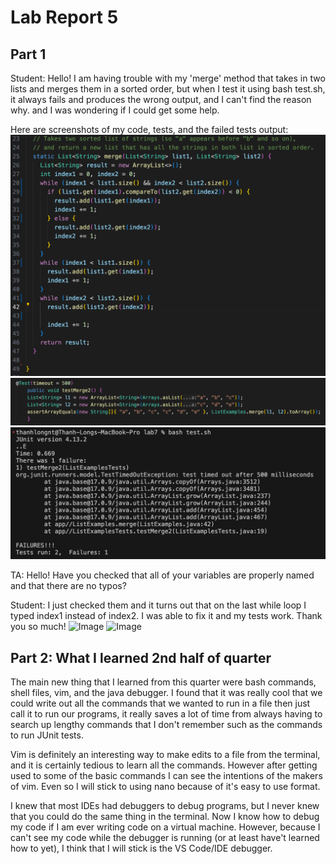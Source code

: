 # Lab Report 5

## Part 1
Student: Hello! I am having trouble with my 'merge' method that takes in two lists and merges them in a sorted order, but when I test it using bash test.sh, it always fails and produces the wrong output, and I can't find the reason why. and I was wondering if I could get some help. 

Here are screenshots of my code, tests, and the failed tests output:
![Image](Code-bug2.png)
![Image](Test-file.png)
![Image](Terminal-output-bug.png)

TA: Hello! Have you checked that all of your variables are properly named and that there are no typos? 

Student: I just checked them and it turns out that on the last while loop I typed index1 instead of index2. I was able to fix it and my tests work. Thank you so much!
![Image](Code-success)
![Image](Terminal-output-success1)

## Part 2: What I learned 2nd half of quarter
  The main new thing that I learned from this quarter were bash commands, shell files, vim, and the java debugger. I found that it was really cool that we could write out all the commands that we wanted to run in a file then just call it to run our programs, it really saves a lot of time from always having to search up lengthy commands that I don't remember such as the commands to run JUnit tests. 
  
  Vim is definitely an interesting way to make edits to a file from the terminal, and it is certainly tedious to learn all the commands. However after getting used to some of the basic commands I can see the intentions of the makers of vim. Even so I will stick to using nano because of it's easy to use format.
  
  I knew that most IDEs had debuggers to debug programs, but I never knew that you could do the same thing in the terminal. Now I know how to debug my code if I am ever writing code on a virtual machine. However, because I can't see my code while the debugger is running (or at least have't learned how to yet), I think that I will stick is the VS Code/IDE debugger.

